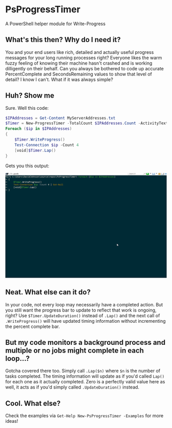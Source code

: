 # PsProgressTimer
A PowerShell helper module for Write-Progress

## What's this then? Why do I need it?
You and your end users like rich, detailed and actually useful progress messages for your long running processes right? Everyone likes the warm fuzzy feeling of knowing their machine hasn't crashed and is working dilligently on their behalf.
Can you always be bothered to code up accurate PercentComplete and SecondsRemaining values to show that level of detail? I know I can't.
What if it was always simple?

## Huh? Show me

Sure. Well this code:

```powershell
$IPAddresses = Get-Content MyServerAddresses.txt
$Timer = New-ProgressTimer -TotalCount $IPAddresses.Count -ActivityText "Pinging..." -StatusScript {$ip} -Start
Foreach ($ip in $IPAddresses)
{
    $Timer.WriteProgress()
    Test-Connection $ip -Count 4
    [void]$Timer.Lap()
}
```

Gets you this output:

![alt-text](Images/ProgressTimerDemo.gif "Screen capture of rich progress bar")

## Neat. What else can it do?

In your code, not every loop may necessarily have a completed action. But you still want the progress bar to update to reflect that work is ongoing, right? Use `$Timer.UpdateDuration()` instead of `.Lap()` and the next call of `.WriteProgress()` will have updated timing information without incrementing the percent complete bar.

## But my code monitors a background process and multiple or no jobs might complete in each loop...?

Gotcha covered there too. Simply call `.Lap($n)` where `$n` is the number of tasks completed. The timing information will update as if you'd called `Lap()` for each one as it actually completed. Zero is a perfectly valid value here as well, it acts as if you'd simply called `.UpdateDuration()` instead.

## Cool. What else?

Check the examples via `Get-Help New-PsProgressTimer -Examples` for more ideas!

